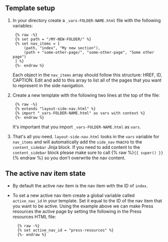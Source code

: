 
## Template setup

1. In your directory create a `_vars-FOLDER-NAME.html` file with the following
   variables:

        {% raw -%}
        {% set path = "/MY-NEW-FOLDER/" %}
        {% set nav_items = [
            (path, "index", "My new section"),
            (path + "some-other-page/", "some-other-page", "Some other page")
        ] %}
        {%- endraw %}

   Each object in the `nav_items` array should follow this structure:
   HREF, ID, CAPTION. Edit and add to this array to list all of the pages
   that you want to represent in the side navigation.

2. Create a new template with the following two lines at the top of the file:

        {% raw -%}
        {% extends "layout-side-nav.html" %}
        {% import "_vars-FOLDER-NAME.html" as vars with context %}
        {%- endraw %}

   It's important that you import `_vars-FOLDER-NAME.html` as `vars`.

3. That's all you need. `layout-side-nav.html` looks in the `vars` variable
   for `nav_items` and will automatically add the `side_nav` macro to the
   `content_sidebar` Jinja block. If you need to add content to the
   `content_sidebar` block please make sure to call
   {% raw %}`{{ super() }}`{% endraw %} so you don't overwrite the nav content.

## The active nav item state

- By default the active nav item is the nav item with the ID of `index`.
- To set a new active nav item create a global variable called `active_nav_id`
  in your template. Set it equal to the ID of the nav item that you want to be
  active. Using the example above we can make Press resources the active page by
  setting the following in the Press resources HTML file:

        {% raw -%}
        {% set active_nav_id = "press-resources" %}
        {%- endraw %}
